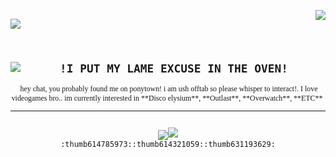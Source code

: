 
</small><code><img src="https://file.garden/Z3EALLWSDUQChgKp/pony" align="right"/></img>
<img src="https://xyz.crd.co/assets/images/gallery07/b9f423fc.gif?v=de6feabd"/></img>

<div align="center"><img src="https://64.media.tumblr.com/6553f5110f6896eeb81e7b8dbd0d3f13/a2b9a9b92798b874-49/s100x200/8291a450846c2d5e932711f4572e5f49073284f4.gifv" align="left"/><h2><b>!I PUT MY LAME EXCUSE IN THE OVEN!</b></h2><font face ="Calibri"> hey chat, you probably found me on ponytown! i am ush offtab so please whisper to interact!. I love videogames bro.. im currently interested in **Disco elysium**, **Outlast**, **Overwatch**, **ETC** <hr></font></div>                                                                                                                                                                                                                                                                                       
<div align="center"><img src="https://images-wixmp-ed30a86b8c4ca887773594c2.wixmp.com/f/d88a5195-88db-46df-b8a9-651861119735/dg5uv4o-a4f78e81-5ee6-4e0b-bc3e-fb4102d07226.png?token=eyJ0eXAiOiJKV1QiLCJhbGciOiJIUzI1NiJ9.eyJzdWIiOiJ1cm46YXBwOjdlMGQxODg5ODIyNjQzNzNhNWYwZDQxNWVhMGQyNmUwIiwiaXNzIjoidXJuOmFwcDo3ZTBkMTg4OTgyMjY0MzczYTVmMGQ0MTVlYTBkMjZlMCIsIm9iaiI6W1t7InBhdGgiOiJcL2ZcL2Q4OGE1MTk1LTg4ZGItNDZkZi1iOGE5LTY1MTg2MTExOTczNVwvZGc1dXY0by1hNGY3OGU4MS01ZWU2LTRlMGItYmMzZS1mYjQxMDJkMDcyMjYucG5nIn1dXSwiYXVkIjpbInVybjpzZXJ2aWNlOmZpbGUuZG93bmxvYWQiXX0.JxT1fNpsuqiYHSLyJZPv_4IYI5nYwDVFEdSmi0yfd3k"align="center"/><img src="https://file.garden/Z3EALLWSDUQChgKp/harry">
:thumb614785973::thumb614321059::thumb631193629:
